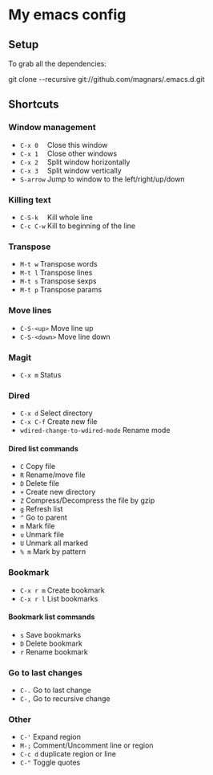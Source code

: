 # My emacs config

## Setup

To grab all the dependencies:

   git clone --recursive git://github.com/magnars/.emacs.d.git

## Shortcuts

### Window management

* `C-x 0  ` Close this window
* `C-x 1  ` Close other windows
* `C-x 2  ` Split window horizontally
* `C-x 3  ` Split window vertically
* `S-arrow` Jump to window to the left/right/up/down

### Killing text

* `C-S-k  ` Kill whole line  
* `C-c C-w` Kill to beginning of the line

### Transpose

* `M-t w` Transpose words
* `M-t l` Transpose lines
* `M-t s` Transpose sexps
* `M-t p` Transpose params

### Move lines

* `C-S-<up>` Move line up
* `C-S-<down>` Move line down

### Magit

* `C-x m` Status

### Dired

* `C-x d` Select directory
* `C-x C-f` Create new file
* `wdired-change-to-wdired-mode` Rename mode

#### Dired list commands

* `C` Copy file
* `R` Rename/move file
* `D` Delete file
* `+` Create new directory
* `Z` Compress/Decompress the file by gzip
* `g` Refresh list
* `^` Go to parent
* `m` Mark file
* `u` Unmark file
* `U` Unmark all marked
* `% m` Mark by pattern

### Bookmark

* `C-x r m` Create bookmark
* `C-x r l` List bookmarks

#### Bookmark list commands

* `s` Save bookmarks
* `D` Delete bookmark
* `r` Rename bookmark

### Go to last changes

* `C-.` Go to last change
* `C-,` Go to recursive change

### Other

* `C-'` Expand region
* `M-;` Comment/Uncomment line or region
* `C-c d` duplicate region or line
* `C-"` Toggle quotes